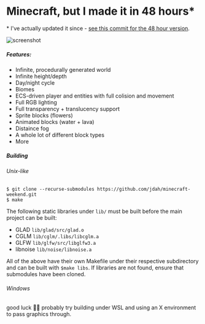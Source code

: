 # Minecraft, but I made it in 48 hours*

\* I've actually updated it since - [see this commit for the 48 hour version](https://github.com/jdah/minecraft-weekend/tree/cb19738305804b5734faa7118c1c784f26ff9463).

![screenshot](screenshots/1.png)

##### Features:
- Infinite, procedurally generated world
- Infinite height/depth
- Day/night cycle
- Biomes
- ECS-driven player and entities with full colision and movement
- Full RGB lighting
- Full transparency + translucency support
- Sprite blocks (flowers)
- Animated blocks (water + lava)
- Distaince fog
- A whole lot of different block types
- More

##### Building

###### Unix-like
`$ git clone --recurse-submodules https://github.com/jdah/minecraft-weekend.git`\
`$ make`

The following static libraries under `lib/` must be built before the main project can be built:

- GLAD `lib/glad/src/glad.o`
- CGLM `lib/cglm/.libs/libcglm.a`
- GLFW `lib/glfw/src/libglfw3.a`
- libnoise `lib/noise/libnoise.a`

All of the above have their own Makefile under their respective subdirectory and can be built with `$make libs`.
If libraries are not found, ensure that submodules have been cloned.

###### Windows

good luck 🤷‍♂️ probably try building under WSL and using an X environment to pass graphics through.
